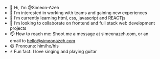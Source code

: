 - 👋 Hi, I’m @Simeon-Azeh
- 👀 I’m interested in working with teams and gaining new experiences
- 🌱 I’m currently learning html, css, javascript and REACTjs
- 💞️ I’m looking to collaborate on frontend and full stack web development projects
- 📫 How to reach me: Shoot me a message at simeonazeh.com, or an email to hello@simeonazeh.com
- 😄 Pronouns: him/he/his
- ⚡ Fun fact: I love singing and playing guitar

<!---
Simeon-Azeh/Simeon-Azeh is a ✨ special ✨ repository because its `README.md` (this file) appears on your GitHub profile.
You can click the Preview link to take a look at your changes.
--->
